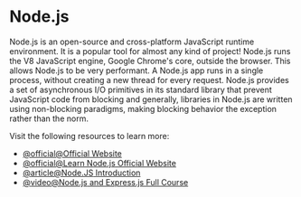 # Node.js

Node.js is an open-source and cross-platform JavaScript runtime environment. It is a popular tool for almost any kind of project! Node.js runs the V8 JavaScript engine, Google Chrome's core, outside the browser. This allows Node.js to be very performant. A Node.js app runs in a single process, without creating a new thread for every request. Node.js provides a set of asynchronous I/O primitives in its standard library that prevent JavaScript code from blocking and generally, libraries in Node.js are written using non-blocking paradigms, making blocking behavior the exception rather than the norm.

Visit the following resources to learn more:

- [@official@Official Website](https://nodejs.org/en/about/)
- [@official@Learn Node.js Official Website](https://nodejs.org/en/learn/getting-started/introduction-to-nodejs)
- [@article@Node.JS Introduction](https://www.w3schools.com/nodejs/nodejs_intro.asp)
- [@video@Node.js and Express.js Full Course](https://www.youtube.com/watch?v=Oe421EPjeBE)
